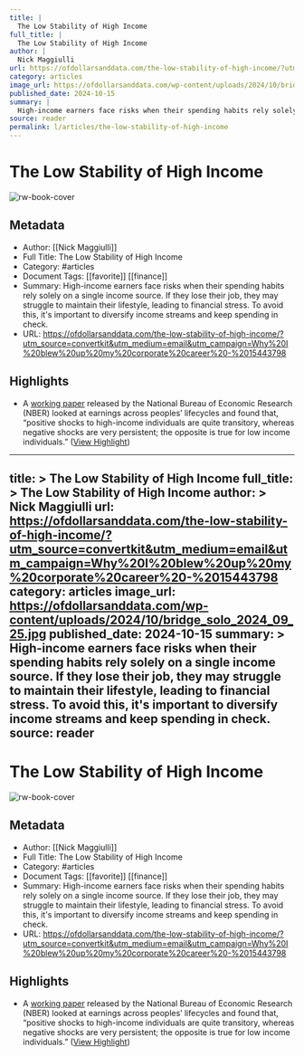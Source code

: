 ```yaml
---
title: |
  The Low Stability of High Income
full_title: |
  The Low Stability of High Income
author: |
  Nick Maggiulli
url: https://ofdollarsanddata.com/the-low-stability-of-high-income/?utm_source=convertkit&utm_medium=email&utm_campaign=Why%20I%20blew%20up%20my%20corporate%20career%20-%2015443798
category: articles
image_url: https://ofdollarsanddata.com/wp-content/uploads/2024/10/bridge_solo_2024_09_25.jpg
published_date: 2024-10-15
summary: |
  High-income earners face risks when their spending habits rely solely on a single income source. If they lose their job, they may struggle to maintain their lifestyle, leading to financial stress. To avoid this, it's important to diversify income streams and keep spending in check.
source: reader
permalink: l/articles/the-low-stability-of-high-income
---
```

# The Low Stability of High Income

![rw-book-cover](https://ofdollarsanddata.com/wp-content/uploads/2024/10/bridge_solo_2024_09_25.jpg)

## Metadata
- Author: [[Nick Maggiulli]]
- Full Title: The Low Stability of High Income
- Category: #articles
- Document Tags: [[favorite]] [[finance]] 
- Summary: High-income earners face risks when their spending habits rely solely on a single income source. If they lose their job, they may struggle to maintain their lifestyle, leading to financial stress. To avoid this, it's important to diversify income streams and keep spending in check.
- URL: https://ofdollarsanddata.com/the-low-stability-of-high-income/?utm_source=convertkit&utm_medium=email&utm_campaign=Why%20I%20blew%20up%20my%20corporate%20career%20-%2015443798

## Highlights
- A [working paper](https://www.nber.org/system/files/working_papers/w20913/w20913.pdf) released by the National Bureau of Economic Research (NBER) looked at earnings across peoples’ lifecycles and found that, “positive shocks to high-income individuals are quite transitory, whereas negative shocks are very persistent; the opposite is true for low income individuals.” ([View Highlight](https://read.readwise.io/read/01jdg2tmm3dexchy9qzzsx7hw3))


---
title: >
  The Low Stability of High Income
full_title: >
  The Low Stability of High Income
author: >
  Nick Maggiulli
url: https://ofdollarsanddata.com/the-low-stability-of-high-income/?utm_source=convertkit&utm_medium=email&utm_campaign=Why%20I%20blew%20up%20my%20corporate%20career%20-%2015443798
category: articles
image_url: https://ofdollarsanddata.com/wp-content/uploads/2024/10/bridge_solo_2024_09_25.jpg
published_date: 2024-10-15
summary: >
  High-income earners face risks when their spending habits rely solely on a single income source. If they lose their job, they may struggle to maintain their lifestyle, leading to financial stress. To avoid this, it's important to diversify income streams and keep spending in check.
source: reader
---
# The Low Stability of High Income

![rw-book-cover](https://ofdollarsanddata.com/wp-content/uploads/2024/10/bridge_solo_2024_09_25.jpg)

## Metadata
- Author: [[Nick Maggiulli]]
- Full Title: The Low Stability of High Income
- Category: #articles
- Document Tags: [[favorite]] [[finance]] 
- Summary: High-income earners face risks when their spending habits rely solely on a single income source. If they lose their job, they may struggle to maintain their lifestyle, leading to financial stress. To avoid this, it's important to diversify income streams and keep spending in check.
- URL: https://ofdollarsanddata.com/the-low-stability-of-high-income/?utm_source=convertkit&utm_medium=email&utm_campaign=Why%20I%20blew%20up%20my%20corporate%20career%20-%2015443798

## Highlights
- A [working paper](https://www.nber.org/system/files/working_papers/w20913/w20913.pdf) released by the National Bureau of Economic Research (NBER) looked at earnings across peoples’ lifecycles and found that, “positive shocks to high-income individuals are quite transitory, whereas negative shocks are very persistent; the opposite is true for low income individuals.” ([View Highlight](https://read.readwise.io/read/01jdg2tmm3dexchy9qzzsx7hw3))


